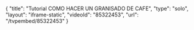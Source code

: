 {
    "title": "Tutorial COMO HACER UN GRANISADO DE CAFE",
    "type": "solo",
    "layout": "iframe-static",
    "videoId": "85322453",
    "url": "\/tvpembed\/85322453"
}